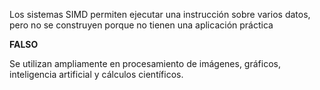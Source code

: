 Los sistemas SIMD permiten ejecutar una instrucción sobre varios datos, pero no se construyen porque no tienen una aplicación práctica

**FALSO**

Se utilizan ampliamente en procesamiento de imágenes, gráficos, inteligencia artificial y cálculos científicos.